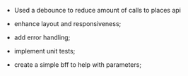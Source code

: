 - Used a debounce to reduce amount of calls to places api 


- enhance layout and responsiveness;
- add error handling;
- implement unit tests;
- create a simple bff to help with parameters;